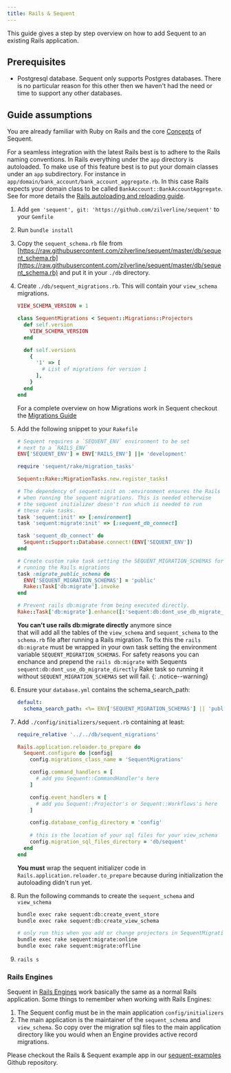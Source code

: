 ```yaml
---
title: Rails & Sequent
---
```


This guide gives a step by step overview on how to add Sequent to an existing Rails application.

## Prerequisites

- Postgresql database. Sequent only supports Postgres databases. There is no particular reason for this other then we haven't had the need or time
to support any other databases.

## Guide assumptions

You are already familiar with Ruby on Rails and the core [Concepts](concepts.html) of Sequent.

For a seamless integration with the latest Rails best is to adhere to the Rails naming conventions. In Rails everything under the `app` directory is autoloaded.
To make use of this feature best is to put your domain classes under an `app` subdirectory. For instance in `app/domain/bank_account/bank_account_aggregate.rb`.
In this case Rails expects your domain class to be called `BankAccount::BankAccountAggregate`.
See for more details the [Rails autoloading and reloading guide](https://guides.rubyonrails.org/autoloading_and_reloading_constants.html).

1. Add `gem 'sequent', git: 'https://github.com/zilverline/sequent'`  to your `Gemfile`

2. Run `bundle install`

3. Copy the `sequent_schema.rb` file from [https://raw.githubusercontent.com/zilverline/sequent/master/db/sequent_schema.rb](https://raw.githubusercontent.com/zilverline/sequent/master/db/sequent_schema.rb) and put it in your `./db` directory.

4. Create `./db/sequent_migrations.rb`. This will contain your `view_schema` migrations. 
    
    ```ruby
    VIEW_SCHEMA_VERSION = 1
    
    class SequentMigrations < Sequent::Migrations::Projectors
      def self.version
        VIEW_SCHEMA_VERSION
      end
    
      def self.versions
        {
          '1' => [
            # List of migrations for version 1
          ],
        }
      end
    end
    
    ```

    For a complete overview on how Migrations work in Sequent checkout the [Migrations Guide](/docs/concepts/migrations.html)
   
  
5. Add the following snippet to your `Rakefile`

    ```ruby
    # Sequent requires a `SEQUENT_ENV` environment to be set
    # next to a `RAILS_ENV` 
    ENV['SEQUENT_ENV'] = ENV['RAILS_ENV'] ||= 'development'
    
    require 'sequent/rake/migration_tasks'
    
    Sequent::Rake::MigrationTasks.new.register_tasks!
    
    # The dependency of sequent:init on :environment ensures the Rails app is loaded
    # when running the sequent migrations. This is needed otherwise
    # the sequent initializer doesn't run which is needed to run
    # these rake tasks.
    task 'sequent:init' => [:environment]
    task 'sequent:migrate:init' => [:sequent_db_connect]
    
    task 'sequent_db_connect' do
      Sequent::Support::Database.connect!(ENV['SEQUENT_ENV'])
    end
   
    # Create custom rake task setting the SEQUENT_MIGRATION_SCHEMAS for
    # running the Rails migrations 
    task :migrate_public_schema do
      ENV['SEQUENT_MIGRATION_SCHEMAS'] = 'public'
      Rake::Task['db:migrate'].invoke
    end

    # Prevent rails db:migrate from being executed directly.
    Rake::Task['db:migrate'].enhance([:'sequent:db:dont_use_db_migrate_directly'])
    ```


    **You can't use rails db:migrate directly** anymore since  
    that will add all the tables of the `view_schema` and `sequent_schema`
    to the `schema.rb` file after running a Rails migration. To fix this
    the `rails db:migrate` must be wrapped in your own task setting the
    environment variable `SEQUENT_MIGRATION_SCHEMAS`.
    For safety reasons you can enchance and prepend the `rails db:migrate`
    with Sequents `sequent:db:dont_use_db_migrate_directly` Rake task
    so running it without `SEQUENT_MIGRATION_SCHEMAS` set will fail.
    {: .notice--warning}

6. Ensure your `database.yml` contains the schema_search_path: 

    ```yaml
    default:
      schema_search_path: <%= ENV['SEQUENT_MIGRATION_SCHEMAS'] || 'public, sequent_schema, view_schema' %>
    ```


7. Add `./config/initializers/sequent.rb` containing at least:

    ```ruby
    require_relative '../../db/sequent_migrations'
   
    Rails.application.reloader.to_prepare do
      Sequent.configure do |config|
        config.migrations_class_name = 'SequentMigrations'
    
        config.command_handlers = [
          # add you Sequent::CommandHandler's here
        ]
    
        config.event_handlers = [
          # add you Sequent::Projector's or Sequent::Workflows's here
        ]

        config.database_config_directory = 'config'
      
        # this is the location of your sql files for your view_schema
        config.migration_sql_files_directory = 'db/sequent'
      end
    end
    ```

    **You must** wrap the sequent initializer code in `Rails.application.reloader.to_prepare` because during
    initialization the autoloading didn't run yet.

8. Run the following commands to create the `sequent_schema` and `view_schema`  

    ```bash
    bundle exec rake sequent:db:create_event_store
    bundle exec rake sequent:db:create_view_schema
    
    # only run this when you add or change projectors in SequentMigrations
    bundle exec rake sequent:migrate:online
    bundle exec rake sequent:migrate:offline    
    ```

9. `rails s`

### Rails Engines

Sequent in [Rails Engines](https://guides.rubyonrails.org/engines.html) work basically the same as a normal Rails application.
Some things to remember when working with Rails Engines:

1. The Sequent config must be in the main application `config/initializers`
2. The main application is the maintainer of the `sequent_schema` and `view_schema`. 
   So copy over the migration sql files to the main application directory like you would when an Engine provides active record migrations.

Please checkout the Rails & Sequent example app in our [sequent-examples](https://github.com/zilverline/sequent-examples) Github repository.

